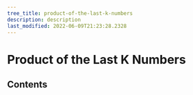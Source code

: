 ```yaml
---
tree_title: product-of-the-last-k-numbers
description: description
last_modified: 2022-06-09T21:23:28.2328
---
```


# Product of the Last K Numbers

## Contents
